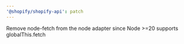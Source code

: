 ```yaml
---
'@shopify/shopify-api': patch
---
```


Remove node-fetch from the node adapter since Node >=20 supports globalThis.fetch
